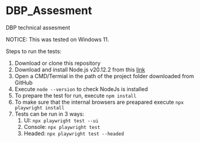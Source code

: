 # DBP_Assesment
 DBP technical assesment

NOTICE: This was tested on Windows 11.

 Steps to run the tests:

1. Download or clone this repository
2. Download and install Node.js v20.12.2 from this [link](https://nodejs.org/dist/v20.12.2/node-v20.12.2-x64.msi)
3. Open a CMD/Termial in the path of the project folder downloaded from GitHub 
4. Execute `node --version` to check NodeJs is installed
5. To prepare the test for run, execute `npm install`
6. To make sure that the internal browsers are preapared execute `npx playwright install`
7. Tests can be run in 3 ways:
   1. UI: `npx playwright test --ui`
   2. Console: `npx playwright test `
   3. Headed: `npx playwright test --headed`
